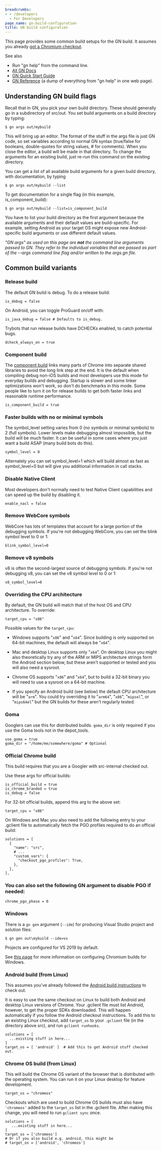 ```yaml
---
breadcrumbs:
- - /developers
  - For Developers
page_name: gn-build-configuration
title: GN build configuration
---
```


This page provides some common build setups for the GN build. It assumes you
already [got a Chromium checkout](/developers/how-tos/get-the-code).

See also

*   Run "gn help" from the command line.
*   [All GN Docs](https://gn.googlesource.com/gn/+/HEAD/docs/)
*   [GN Quick Start
            Guide](https://gn.googlesource.com/gn/+/HEAD/docs/quick_start.md)
*   [GN
            Reference](https://gn.googlesource.com/gn/+/HEAD/docs/reference.md)
            (a dump of everything from "gn help" in one web page).

## Understanding GN build flags

Recall that in GN, you pick your own build directory. These should generally go
in a subdirectory of src/out. You set build arguments on a build directory by
typing:

```
$ gn args out/mybuild
```

This will bring up an editor. The format of the stuff in the args file is just
GN code, so set variables according to normal GN syntax (true/false for
booleans, double-quotes for string values, # for comments). When you close the
editor, a build will be made in that directory. To change the arguments for an
existing build, just re-run this command on the existing directory.

You can get a list of all available build arguments for a given build directory,
with documentation, by typing

```
$ gn args out/mybuild --list
```

To get documentation for a single flag (in this example, is_component_build):

```
$ gn args out/mybuild --list=is_component_build
```

You have to list your build directory as the first argument because the
available arguments and their default values are build-specific. For example,
setting Android as your target OS might expose new Android-specific build
arguments or use different default values.

*"GN args" as used on this page are **not** the command line arguments passed to
GN. They refer to the individual variables that are passed as part of the --args
command line flag and/or written to the args.gn file.*

## Common build variants

### Release build

The default GN build is debug. To do a release build:

```
is_debug = false
```

On Android, you can toggle ProGuard on/off with:

```
is_java_debug = false # Defaults to is_debug.
```

Trybots that run release builds have DCHECKs enabled, to catch potential bugs.

```
dcheck_always_on = true
```

### Component build

The [component
build](https://chromium.googlesource.com/chromium/src/+/HEAD/docs/component_build.md)
links many parts of Chrome into separate shared libraries to avoid the long link
step at the end. It is the default when compiling debug non-iOS builds and most
developers use this mode for everyday builds and debugging. Startup is slower
and some linker optimizations won't work, so don't do benchmarks in this mode.
Some people like to turn it on for release builds to get both faster links and
reasonable runtime performance.

```
is_component_build = true
```

### Faster builds with no or minimal symbols

The symbol_level setting varies from 0 (no symbols or minimal symbols) to 2
(full symbols). Lower levels make debugging almost impossible, but the build
will be much faster. It can be useful in some cases where you just want a build
ASAP (many build bots do this).

```
symbol_level = 0
```

Alternately you can set symbol_level=1 which will build almost as fast as
symbol_level=0 but will give you additional information in call stacks.

### Disable Native Client

Most developers don't normally need to test Native Client capabilities and can
speed up the build by disabling it.

```
enable_nacl = false
```

### Remove WebCore symbols

WebCore has lots of templates that account for a large portion of the debugging
symbols. If you're not debugging WebCore, you can set the blink symbol level to
0 or 1:

```
blink_symbol_level=0
```

### Remove v8 symbols

v8 is often the second-largest source of debugging symbols. If you're not
debugging v8, you can set the v8 symbol level to 0 or 1:

```
v8_symbol_level=0
```

### Overriding the CPU architecture

By default, the GN build will match that of the host OS and CPU architecture. To
override:

```
target_cpu = "x86"
```

Possible values for the `target_cpu`:

*   Windows supports "`x86`" and "`x64`". Since building is only supported
            on 64-bit machines, the default will always be "`x64`".

*   Mac and desktop Linux supports only "`x64`". On desktop Linux you
            might also theoretically try any of the ARM or MIPS architecture
            strings form the Android section below, but these aren't supported
            or tested and you will also need a sysroot.

*   Chrome OS supports "`x86`" and "`x64`", but to build a 32-bit binary you
            will need to use a sysroot on a 64-bit machine.

*   If you specify an Android build (see below) the default CPU
            architecture will be "`arm`". You could try overriding it to "`arm64`",
            "`x86`", "`mipsel`", or "`mips64el`" but the GN builds for these aren't
            regularly tested.

### Goma

Googlers can use this for distributed builds. `goma_dir` is only required if you
use the Goma tools not in the depot_tools.

```
use_goma = true
goma_dir = "/home/me/somewhere/goma" # Optional
```

### Official Chrome build

This build requires that you are a Googler with src-internal checked out.

Use these args for official builds:

```
is_official_build = true
is_chrome_branded = true
is_debug = false
```

For 32-bit official builds, append this arg to the above set:

```
target_cpu = "x86"
```

On Windows and Mac you also need to add the following entry to your .gclient
file to automatically fetch the PGO profiles required to do an official build:

```
solutions = [
  {
    "name": "src",
    # ...
    "custom_vars": {
      "checkout_pgo_profiles": True,
    },
  },
],
```

### You can also set the following GN argument to disable PGO if needed:

```
chrome_pgo_phase = 0
```

### Windows

There is a `gn gen` argument (`--ide`) for producing Visual Studio project and
solution files:

```
$ gn gen out\mybuild --ide=vs
```

Projects are configured for VS 2019 by default.

See [this
page](https://chromium.googlesource.com/chromium/src/+/HEAD/docs/windows_build_instructions.md)
for more information on configuring Chromium builds for Windows.

### Android build (from Linux)

This assumes you've already followed the [Android build
instructions](/developers/how-tos/android-build-instructions) to check out.

It is easy to use the same checkout on Linux to build both Android and desktop
Linux versions of Chrome. Your .gclient file must list Android, however, to get
the proper SDKs downloaded. This will happen automatically if you follow the
Android checkout instructions. To add this to an existing Linux checkout, add
`target_os` to your `.gclient` file (in the directory above src), and run `gclient
runhooks`.

```
solutions = [
  ...existing stuff in here...
]
target_os = [ 'android' ]  # Add this to get Android stuff checked out.
```

### Chrome OS build (from Linux)

This will build the Chrome OS variant of the browser that is distributed with
the operating system. You can run it on your Linux desktop for feature
development.

```
target_os = "chromeos"
```

Checkouts which are used to build Chrome OS builds must also have `'chromeos'`
added to the `target_os` list in the .gclient file. After making this change,
you will need to run `gclient sync` once.

```
solutions = [
   ...existing stuff in here...
]
target_os = ['chromeos']
# Or if you also build e.g. android, this might be
# target_os = ['android', 'chromeos']
```
